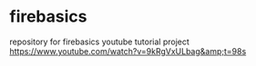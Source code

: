 # firebasics
repository for firebasics youtube tutorial project https://www.youtube.com/watch?v=9kRgVxULbag&amp;t=98s

